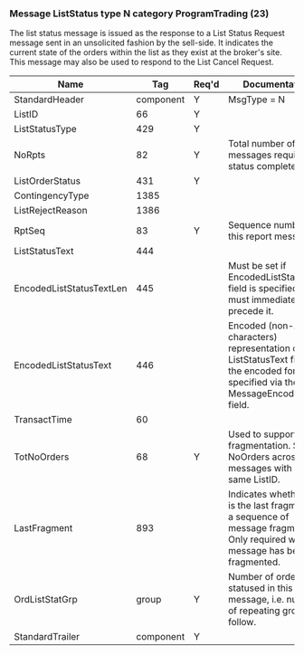 ### Message ListStatus type N category ProgramTrading (23)

The list status message is issued as the response to a List Status Request message sent in an unsolicited fashion by the sell-side. It indicates the current state of the orders within the list as they exist at the broker's site. This message may also be used to respond to the List Cancel Request.

| Name                     | Tag       | Req'd | Documentation                                                                                                                            |
|--------------------------|-----------|----------|-------------------------------------------------------------------------------------------------------------------------------|
| StandardHeader           | component |   Y   | MsgType = N                                                                                                                              |
| ListID                   | 66        |   Y   |                                                                                                                                |
| ListStatusType           | 429       |   Y   |                                                                                                                                |
| NoRpts                   | 82        |   Y   | Total number of messages required to status complete list.                                                                               |
| ListOrderStatus          | 431       |   Y   |                                                                                                                                |
| ContingencyType          | 1385      |       |                                                                                                                                |
| ListRejectReason         | 1386      |       |                                                                                                                                |
| RptSeq                   | 83        |   Y   | Sequence number of this report message.                                                                                                  |
| ListStatusText           | 444       |       |                                                                                                                                |
| EncodedListStatusTextLen | 445       |       | Must be set if EncodedListStatusText field is specified and must immediately precede it.                                                 |
| EncodedListStatusText    | 446       |       | Encoded (non-ASCII characters) representation of the ListStatusText field in the encoded format specified via the MessageEncoding field. |
| TransactTime             | 60        |       |                                                                                                                                |
| TotNoOrders              | 68        |   Y   | Used to support fragmentation. Sum of NoOrders across all messages with the same ListID.                                                 |
| LastFragment             | 893       |       | Indicates whether this is the last fragment in a sequence of message fragments. Only required where message has been fragmented.         |
| OrdListStatGrp           | group     |   Y   | Number of orders statused in this message, i.e. number of repeating groups to follow.                                                    |
| StandardTrailer          | component |   Y   |                                                                                                                                |

